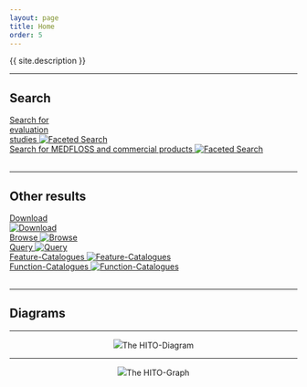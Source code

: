 ```yaml
---
layout: page
title: Home
order: 5
---
```


<p class="lead">{{ site.description }}</p>

---
## Search
<!--  -->
<div class="flexy">
<div class="flex-item">
  <a title="Faceted Search" href="https://hitontology.eu/search/">Search for <br> evaluation <br> studies
  <img title="Faceted Search" alt="Faceted Search" src="{{site.url}}{{ site.baseurl}}/public/search.jpg">
</a>
</div>
<div class="flex-item">
  <a title="Faceted Search" href="https://hitontology.eu/search/softwareproduct.html">Search for MEDFLOSS and commercial products
  <img title="Faceted Search" alt="Faceted Search" src="{{site.url}}{{ site.baseurl}}/public/search.jpg">
</a>
</div>
</div>
<br>

---
## Other results

<div class="flexy">
<div class="flex-item">
  <a title="Download" href="https://raw.githubusercontent.com/hitontology/ontology/master/hito.ttl">Download <br>
  <img title="Download" alt="Download" src="{{site.url}}{{ site.baseurl}}/public/download.png">
</a>
</div>
<div class="flex-item">
  <a title="Browse" href="https://hitontology.eu/ontology/">Browse
  <img title="Browse" alt="Browse" src="{{site.url}}{{ site.baseurl}}/public/browse.png">
</a>
</div>
<div class="flex-item">
  <a title="Query" href= "https://hitontology.eu/sparql/">Query
  <img title="Query" alt="Query" src="{{site.url}}{{ site.baseurl}}/public/sparql.png">
</a>
</div>
<div class="flex-item">
  <a title="Feature-Catalogues" href="https://hitontology.eu/ontology/FeatureCatalogue">Feature-Catalogues
  <img title="Feature-Catalogues" alt="Feature-Catalogues" src="{{site.url}}{{ site.baseurl}}/public/catalogue.jpg">
</a>
</div>
<div class="flex-item">
  <a title="Function-Catalogues" href="https://hitontology.eu/ontology/BbReferenceModelFunctionCatalogue">Function-Catalogues
  <img title="Function-Catalogues" alt="Function-Catalogues" src="{{site.url}}{{ site.baseurl}}/public/catalogue.jpg">
</a>
</div>
</div>
<br>

---
## Diagrams

---
<center><img src="{{site.url}}{{ site.baseurl}}/public/hito-diagram1.svg">The HITO-Diagram</center>

---
<center><img src="{{site.url}}{{ site.baseurl}}/public/hito-graph.png">The HITO-Graph</center>
